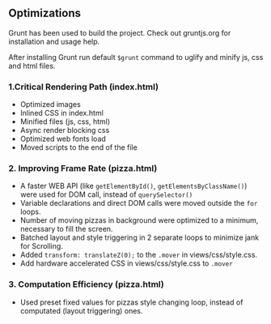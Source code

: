 ## Optimizations

Grunt has been used to build the project.
Check out gruntjs.org for installation and usage help.

After installing Grunt run default ```$grunt``` command to uglify and minify js, css and html files.

### 1.Critical Rendering Path (index.html)
- Optimized images
- Inlined CSS in index.html
- Minified files (js, css, html)
- Async render blocking css
- Optimized web fonts load
- Moved scripts to the end of the file

### 2. Improving Frame Rate (pizza.html)
* A faster WEB API (like ```getElementById()```, ```getElementsByClassName()```) were used for DOM call, instead of ```querySelector()```
* Variable declarations and direct DOM calls were moved outside the ```for``` loops.
* Number of moving pizzas in background were optimized to a minimum, necessary to fill the screen.
* Batched layout and style triggering in 2 separate loops to minimize jank for Scrolling.
* Added ```transform: translateZ(0);``` to the ```.mover``` in views/css/style.css.
* Add hardware accelerated CSS in views/css/style.css to ```.mover```


### 3. Computation Efficiency (pizza.html)
- Used preset fixed values for pizzas style changing loop, instead of computated (layout triggering) ones.
